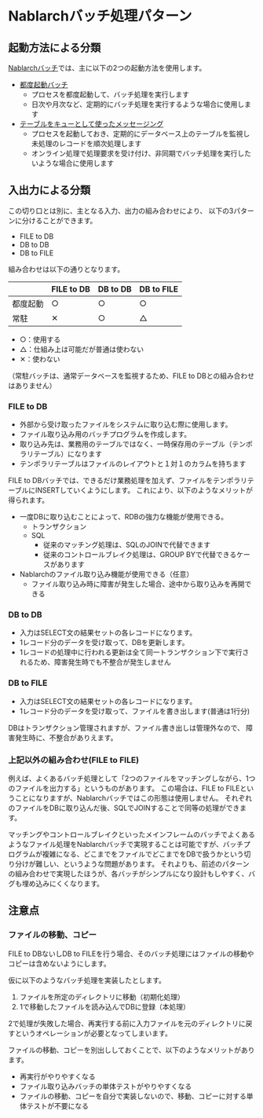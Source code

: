 # Nablarchバッチ処理パターン

## 起動方法による分類

[Nablarchバッチ](https://nablarch.github.io/docs/LATEST/doc/application_framework/application_framework/batch/nablarch_batch/index.html)では、主に以下の2つの起動方法を使用します。

- [都度起動バッチ](https://nablarch.github.io/docs/LATEST/doc/application_framework/application_framework/batch/nablarch_batch/architecture.html#nablarch-batch-each-time-batch)
    - プロセスを都度起動して、バッチ処理を実行します
    - 日次や月次など、定期的にバッチ処理を実行するような場合に使用します
- [テーブルをキューとして使ったメッセージング](https://nablarch.github.io/docs/LATEST/doc/application_framework/application_framework/messaging/db/index.html)
    - プロセスを起動しておき、定期的にデータベース上のテーブルを監視し未処理のレコードを順次処理します
    - オンライン処理で処理要求を受け付け、非同期でバッチ処理を実行したいような場合に使用します

## 入出力による分類

この切り口とは別に、主となる入力、出力の組み合わせにより、
以下の3パターンに分けることができます。

- FILE to DB
- DB to DB
- DB to FILE

組み合わせは以下の通りとなります。

|          | FILE to DB | DB to DB | DB to FILE |
|----------|------------|----------|------------|
| 都度起動 | ○         | ○       | ○         |
| 常駐     | ✕          | ○       | △         |

- ○：使用する
- △：仕組み上は可能だが普通は使わない
- ✕：使わない

（常駐バッチは、通常データベースを監視するため、FILE to DBとの組み合わせはありません）


### FILE to DB

- 外部から受け取ったファイルをシステムに取り込む際に使用します。
- ファイル取り込み用のバッチプログラムを作成します。
- 取り込み先は、業務用のテーブルではなく、一時保存用のテーブル（テンポラリテーブル）になります
- テンポラリテーブルはファイルのレイアウトと１対１のカラムを持ちます

FILE to DBバッチでは、できるだけ業務処理を加えず、ファイルをテンポラリテーブルにINSERTしていくようにします。
これにより、以下のようなメリットが得られます。

- 一度DBに取り込むことによって、RDBの強力な機能が使用できる。
  - トランザクション
  - SQL
     - 従来のマッチング処理は、SQLのJOINで代替できます
     - 従来のコントロールブレイク処理は、GROUP BYで代替できるケースがあります
- Nablarchのファイル取り込み機能が使用できる（任意）
  - ファイル取り込み時に障害が発生した場合、途中から取り込みを再開できる
  
  
### DB to DB

- 入力はSELECT文の結果セットの各レコードになります。
- 1レコード分のデータを受け取って、DBを更新します。
- 1レコードの処理中に行われる更新は全て同一トランザクション下で実行されるため、障害発生時でも不整合が発生しません

### DB to FILE

- 入力はSELECT文の結果セットの各レコードになります。
- 1レコード分のデータを受け取って、ファイルを書き出します(普通は1行分)

DBはトランザクション管理されますが、ファイル書き出しは管理外なので、
障害発生時に、不整合がありえます。


### 上記以外の組み合わせ(FILE to FILE)

例えば、よくあるバッチ処理として「2つのファイルをマッチングしながら、1つのファイルを出力する」というものがあります。
この場合は、FILE to FILEということになりますが、Nablarchバッチではこの形態は使用しません。
それぞれのファイルをDBに取り込んだ後、SQLでJOINすることで同等の処理ができます。

<!-- textlint-disable ja-technical-writing/ja-no-redundant-expression -->
マッチングやコントロールブレイクといったメインフレームのバッチでよくあるようなファイル処理をNablarchバッチで実現することは可能ですが、バッチプログラムが複雑になる、どこまでをファイルでどこまでをDBで扱うかという切り分けが難しい、というような問題があります。
それよりも、前述のパターンの組み合わせで実現したほうが、各バッチがシンプルになり設計もしやすく、バグも埋め込みにくくなります。
<!-- textlint-enable ja-technical-writing/ja-no-redundant-expression -->

## 注意点

### ファイルの移動、コピー

FILE to DBないしDB to FILEを行う場合、そのバッチ処理にはファイルの移動やコピーは含めないようにします。

仮に以下のようなバッチ処理を実装したとします。

1. ファイルを所定のディレクトリに移動（初期化処理）
2. 1で移動したファイルを読み込んでDBに登録（本処理）

2で処理が失敗した場合、再実行する前に入力ファイルを元のディレクトリに戻すというオペレーションが必要となってしまいます。

ファイルの移動、コピーを別出ししておくことで、以下のようなメリットがあります。

- 再実行がやりやすくなる
- ファイル取り込みバッチの単体テストがやりやすくなる
- ファイルの移動、コピーを自分で実装しないので、移動、コピーに対する単体テストが不要になる


